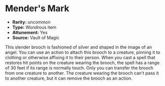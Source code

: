 
# Mender's Mark

* **Rarity:** uncommon
* **Type:** Wondrous item
* **Attunement:** Yes
* **Source:** Vault of Magic


This slender brooch is fashioned of silver and shaped in the image of an angel. You can use an action to attach this brooch to a creature, pinning it to clothing or otherwise affixing it to their person. When you cast a spell that restores hit points on the creature wearing the brooch, the spell has a range of 30 feet if its range is normally touch. Only you can transfer the brooch from one creature to another. The creature wearing the brooch can't pass it to another creature, but it can remove the brooch as an action.

